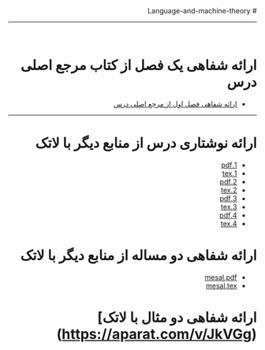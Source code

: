 
<div dir="rtl">
# Language-and-machine-theory

-----

<br>

# ارائه شفاهی یک فصل از کتاب مرجع اصلی درس

- [ارائه شفاهی فصل اول از مرجع اصلی درس](https://aparat.com/v/MKme8)




-----



# ارائه نوشتاری درس از منابع دیگر با لاتک


- [1.pdf](https://github.com/zahraahmadiii/PNU_3991_AR/blob/main/Language-and-machine-theory/1.pdf)
- [1.tex](https://github.com/zahraahmadiii/PNU_3991_AR/blob/main/Language-and-machine-theory/1.tex)
- [2.pdf](https://github.com/zahraahmadiii/PNU_3991_AR/blob/main/Language-and-machine-theory/2.pdf)
- [2.tex](https://github.com/zahraahmadiii/PNU_3991_AR/blob/main/Language-and-machine-theory/2.tex)
- [3.pdf](https://github.com/zahraahmadiii/PNU_3991_AR/blob/main/Language-and-machine-theory/3.pdf)
- [3.tex](https://github.com/zahraahmadiii/PNU_3991_AR/blob/main/Language-and-machine-theory/3.tex)
- [4.pdf](https://github.com/zahraahmadiii/PNU_3991_AR/blob/main/Language-and-machine-theory/4.pdf)
- [4.tex](https://github.com/zahraahmadiii/PNU_3991_AR/blob/main/Language-and-machine-theory/4.tex)





# ارائه شفاهی دو مساله از منابع دیگر با لاتک
- [mesal.pdf](https://github.com/zahraahmadiii/PNU_3991_AR/blob/main/Language-and-machine-theory/document.pdf)
- [mesal.tex](https://github.com/zahraahmadiii/PNU_3991_AR/blob/main/Language-and-machine-theory/document.tex)



# ارائه شفاهی دو مثال با لاتک](https://aparat.com/v/JkVGg)




